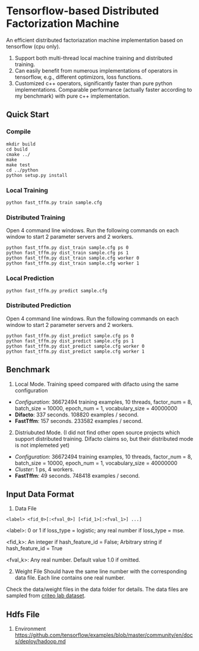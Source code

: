 # Tensorflow-based Distributed Factorization Machine
An efficient distributed factoriazation machine implementation based on tensorflow (cpu only).

1. Support both multi-thread local machine training and distributed training.
2. Can easily benefit from numerous implementations of operators in tensorflow, e.g., different optimizors, loss functions.
3. Customized c++ operators, significantly faster than pure python implementations. Comparable performance (actually faster according to my benchmark) with pure c++ implementation.

## Quick Start
### Compile
```
mkdir build
cd build
cmake ../
make
make test
cd ../python
python setup.py install
```
### Local Training
```
python fast_tffm.py train sample.cfg
```
### Distributed Training
Open 4 command line windows. Run the following commands on each window to start 2 parameter servers and 2 workers.
```
python fast_tffm.py dist_train sample.cfg ps 0
python fast_tffm.py dist_train sample.cfg ps 1
python fast_tffm.py dist_train sample.cfg worker 0
python fast_tffm.py dist_train sample.cfg worker 1
```
### Local Prediction
```
python fast_tffm.py predict sample.cfg
```
### Distributed Prediction
Open 4 command line windows. Run the following commands on each window to start 2 parameter servers and 2 workers.
```
python fast_tffm.py dist_predict sample.cfg ps 0
python fast_tffm.py dist_predict sample.cfg ps 1
python fast_tffm.py dist_predict sample.cfg worker 0
python fast_tffm.py dist_predict sample.cfg worker 1
```
## Benchmark

1. Local Mode. Training speed compared with difacto using the same configuration

  + *Configuration*: 36672494 training examples, 10 threads, factor_num = 8, batch_size = 10000, epoch_num = 1, vocabulary_size = 40000000
  + **Difacto**: 337 seconds. 108820 examples / second.
  + **FastTffm**: 157 seconds. 233582 examples / second.
  
2. Distriubuted Mode. (I did not find other open source projects which support distributed training. Difacto claims so, but their distributed mode is not implemeted yet)
  + *Configuration*: 36672494 training examples, 10 threads, factor_num = 8, batch_size = 10000, epoch_num = 1, vocabulary_size = 40000000
  + *Cluster*: 1 ps, 4 workers.
  + **FastTffm**: 49 seconds. 748418 examples / second.
  
## Input Data Format
1. Data File
  ```
  <label> <fid_0>[:<fval_0>] [<fid_1>[:<fval_1>] ...]
  ```
  \<label\>: 0 or 1 if loss_type = logistic; any real number if loss_type = mse.

  \<fid_k\>: An integer if hash_feature_id = False; Arbitrary string if hash_feature_id = True

  \<fval_k\>: Any real number. Default value 1.0 if omitted.

2. Weight File
  Should have the same line number with the corresponding data file. Each line contains one real number.

Check the data/weight files in the data folder for details. The data files are sampled from [criteo lab dataset](http://labs.criteo.com/tag/dataset/).

## Hdfs File
1. Environment
https://github.com/tensorflow/examples/blob/master/community/en/docs/deploy/hadoop.md